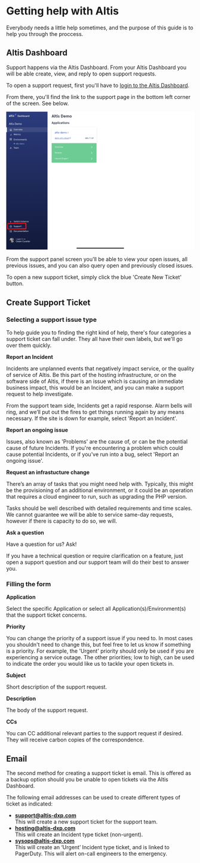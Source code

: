 # Getting help with Altis

Everybody needs a little help sometimes, and the purpose of this guide is to help you through the proccess. 

## Altis Dashboard

Support happens via the Altis Dashboard. From your Altis Dashboard you will be able create, view, and reply to open support requests. 

To open a support request, first you'll have to [login to the Altis Dashboard](dashboard.altis-dxp.com/).

From there, you'll find the link to the support page in the bottom left corner of the screen. See below.

![Altis Dashboard support link](./assets/altis-support-button.png)

From the support panel screen you'll be able to view your open issues, all previous issues, and you can also query open and previously closed issues. 

To open a new support ticket, simply click the blue 'Create New Ticket' button.

## Create Support Ticket

### Selecting a support issue type

To help guide you to finding the right kind of help, there's four categories a support ticket can fall under. They all have their own labels, but we'll go over them quickly.

**Report an Incident**

Incidents are unplanned events that negatively impact service, or the quality of service of Altis. Be this part of the hosting infrastructure, or on the software side of Altis, if there is an issue which is causing an immediate business impact, this would be an Incident, and you can make a support request to help investigate.

From the support team side, Incidents get a rapid response. Alarm bells will ring, and we’ll put out the fires to get things running again by any means necessary.
If the site is down for example, select 'Report an Incident'.

**Report an ongoing issue**

Issues, also known as 'Problems' are the cause of, or can be the potential cause of future Incidents. If you're encountering a problem which could cause potential Incidents, or if you've run into a bug, select 'Report an ongoing issue'.


**Request an infrastucture change**

There’s an array of tasks that you might need help with. Typically, this might be the provisioning of an additional environment, or it could be an operation that requires a cloud engineer to run, such as upgrading the PHP version.

Tasks should be well described with detailed requirements and time scales. We cannot guarantee we will be able to service same-day requests, however if there is capacity to do so, we will.

**Ask a question**

Have a question for us? Ask!

If you have a technical question or require clarification on a feature, just open a support question and our support team will do their best to answer you.

### Filling the form

**Application**

Select the specific Application or select all Application(s)/Environment(s) that the support ticket concerns.

**Priority**

You can change the priority of a support issue if you need to. In most cases you shouldn't need to change this, but feel free to let us know if something is a priority. For example, the 'Urgent' priority should only be used if you are experiencing a service outage. The other priorities; low to high, can be used to indicate the order you would like us to tackle your open tickets in.

**Subject**

Short description of the support request.

**Description**

The body of the support request.

**CCs**

You can CC additional relevant parties to the support request if desired. They will receive carbon copies of the correspondence.


## Email

The second method for creating a support ticket is email. This is offered as a backup option should you be unable to open tickets via the Altis Dashboard.

The following email addresses can be used to create different types of ticket as indicated:


- **support@altis-dxp.com**<br />
   This will create a new support ticket for the support team.
- **hosting@altis-dxp.com**<br />
   This will create an Incident type ticket (non-urgent).
- **sysops@altis-dxp.com**<br />
   This will create an ‘Urgent’ Incident type ticket, and is linked to PagerDuty. This will alert on-call engineers to the emergency. 
